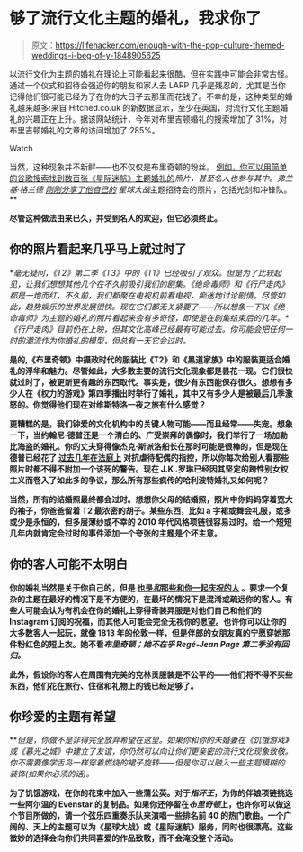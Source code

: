 # 够了流行文化主题的婚礼，我求你了

> 原文：<https://lifehacker.com/enough-with-the-pop-culture-themed-weddings-i-beg-of-y-1848905625>

以流行文化为主题的婚礼在理论上可能看起来很酷，但在实践中可能会非常古怪。通过一个仪式和招待会强迫你的朋友和家人去 LARP 几乎是残忍的，尤其是当你记得他们很可能已经为了在你的大日子去那里而花钱了。不幸的是，这种类型的婚礼越来越多:来自 Hitched.co.uk 的新数据显示，至少在英国，对流行文化主题婚礼的兴趣正在上升。据该网站统计，今年对布里吉顿婚礼的搜索增加了 31%，对布里吉顿婚礼的文章的访问增加了 285%。

Watch

当然，这种现象并不新鲜——也不仅仅是布里奇顿的粉丝。 [例如，你可以用简单的谷歌搜索找到数百张《星际迷航》主题婚礼的](https://www.google.com/search?q=star+trek+wedding&source=lnms&tbm=isch&sa=X&ved=2ahUKEwjLtbDi8tX3AhXKlIkEHTuwAP0Q_AUoAXoECAEQAw&biw=1440&bih=635&dpr=2)*照片，甚至名人也参与其中。弗兰基·格兰德 [刚刚分享了他自己的](https://www.instagram.com/p/CdYj7WZLQ4G/?igshid=YmMyMTA2M2Y=) 星球大战*主题招待会的照片，包括光剑和冲锋队。**

**尽管这种做法由来已久，并受到名人的欢迎，但它必须终止。**

## ****你的照片看起来几乎马上就过时了****

**毫无疑问，《T2》第二季《T3》中的《T1》已经吸引了观众。但是为了比较起见，让我们想想其他几个在不久前吸引我们的剧集。《绝命毒师》和《行尸走肉》都是一炮而红，不久前，我们都聚在电视机前看电视，痴迷地讨论剧情。尽管如此，趋势娱乐的世界发展很快。现在它们都无关紧要了——所以想象一下以《绝命毒师》为主题的婚礼的照片看起来会有多奇怪，即使是在剧集结束后的几年。*《行尸走肉》*目前仍在上映，但其文化高峰已经最有可能过去。你可能会把任何一时的潮流作为你婚礼的模型，但总有一天它会过时。**

**是的,《布里奇顿》中摄政时代的服装比《T2》和《黑道家族》中的服装更适合婚礼的浮华和魅力。尽管如此，大多数主要的流行文化现象都是昙花一现。它们很快就过时了，被更新更有趣的东西取代。事实是，很少有东西能保存很久。想想有多少人在《权力的游戏》第四季播出时举行了婚礼，其中又有多少人是被最后几季激怒的。你觉得他们现在对维斯特洛一夜之旅有什么感觉？**

**更糟糕的是，我们钟爱的文化机构中的关键人物可能——而且经常——失宠。想象一下，当约翰尼·德普还是一个清白的、广受崇拜的偶像时，我们举行了一场加勒比海盗的婚礼。你的丈夫穿得像杰克·斯派洛船长在那时可能是很棒的，但是现在德普已经花了 [过去几年在法庭上](https://lifehacker.com/dont-make-these-common-mistakes-when-youre-in-a-courtro-1848881175) 对抗虐待配偶的指控，所以你每次给别人看那些照片时都不得不附加一个该死的警告。现在 J.K .罗琳已经因其坚定的跨性别女权主义而卷入了如此多的争议，那么所有那些疯传的哈利波特婚礼又如何呢？**

**当然，所有的结婚照最终都会过时。想想你父母的结婚照，照片中你妈妈穿着宽大的袖子，你爸爸留着 T2 最浓密的胡子。某些东西，比如 a 字裙或舞会礼服，或多或少是永恒的，但多层薄纱或不幸的 2010 年代风格项链很容易过时。给一个短短几年内就肯定会过时的事件添加一个夸张的主题是个坏主意。**

## ****你的客人可能不太明白****

**你的婚礼当然是关于你自己的，但是 [也是*和*那些和你一起庆祝的人](https://lifehacker.com/how-to-minimize-your-wedding-guest-list-and-tell-someo-1848751053) 。要求一个复杂的主题在最好的情况下是不方便的，在最坏的情况下是混淆或疏远你的客人。有些人可能会认为有机会在你的婚礼上穿得奇装异服是对他们自己和他们的 Instagram 订阅的祝福，而其他人可能会完全无视你的愿望。也许你可以让你的大多数客人一起玩，就像 1813 年的伦敦一样，但是伴郎的女朋友真的宁愿穿她那件粉红色的短上衣。她不看*布里奇顿；她不在乎 Regé-Jean Page 第二季没有回归。***

**此外，假设你的客人在周围有完美的克林贡服装是不公平的——他们将不得不买些东西，他们花在旅行、住宿和礼物上的钱已经足够了。**

## ****你珍爱的主题有希望****

***但是，*你做不是非得完全放弃希望在这里。如果你和你的未婚妻在《饥饿游戏》或《暮光之城》中建立了友谊，你仍然可以向让你们更亲密的流行文化现象致敬。你不需要像学舌鸟一样穿着燃烧的裙子旋转——但是你可以融入一些主题模糊的装饰(如果你必须的话)。**

**为了饥饿游戏，在你的花束中加入一些蒲公英。对于*指环王*，为你的伴娘项链挑选一些阿尔温的 Evenstar 的复制品。如果你还停留在*布里奇顿*上，也许你可以做这个节目所做的，请一个弦乐四重奏乐队来演唱一些排名前 40 的热门歌曲。一个广阔的、天上的主题可以为《星球大战》或《星际迷航》服务，同时也很漂亮。这些微妙的选择会向你们共同喜爱的作品致敬，而不会淹没整个活动。**